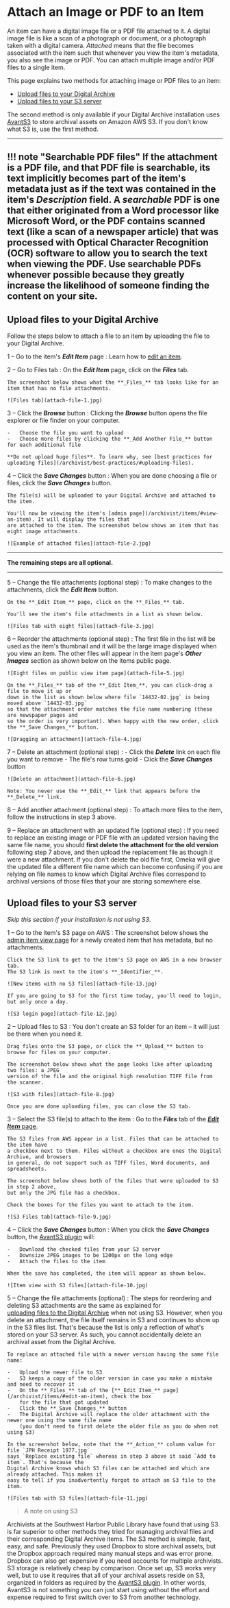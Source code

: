 # Attach an Image or PDF to an Item

An item can have a digital image file or a PDF file attached to it. A digital image file is like a scan of a
photograph or document, or a photograph taken with a digital camera.
*Attached* means that the file becomes associated with the item such that whenever you view the item's metadata,
you also see the image or PDF. You can attach multiple image and/or PDF files to a single item.

This page explains two methods for attaching image or PDF files to an item:

-   [Upload files to your Digital Archive](#upload-files-to-your-digital-archive)
-   [Upload files to your S3 server](#upload-files-to-your-s3-server)

The second method is only available if your Digital Archive installation uses [AvantS3](/plugins/avants3)
to store archival assets on Amazon AWS S3. If you don't know what S3 is, use the first method.

---

!!! note "Searchable PDF files"
    If the attachment is a PDF file, and that PDF file is searchable, its text implicitly becomes part of the item's
    metadata just as if the text was contained in the item's **_Description_** field. A *searchable* PDF is one that either
    originated from a Word processor like Microsoft Word, or the PDF contains scanned text (like a scan of a
    newspaper article) that was processed with Optical Character Recognition (OCR) software to allow you to
    search the text when viewing the PDF. Use searchable PDFs whenever possible because they greatly increase
    the likelihood of someone finding the content on your site.
---

## Upload files to your Digital Archive

Follow the steps below to attach a file to an item by uploading the file to your Digital Archive.

1 &ndash; Go to the item's  **_Edit Item_** page
:   Learn how to [edit an item](/archivist/items/#edit-an-item).

2 &ndash; Go to Files tab
:   On the **_Edit Item_** page, click on the **_Files_** tab.

    The screenshot below shows what the **_Files_** tab looks like for an item that has no file attachments.

    ![Files tab](attach-file-1.jpg)

3 &ndash; Click the **_Browse_** button
:   Clicking the **_Browse_** button opens the file explorer or file finder on your computer.

    -   Choose the file you want to upload
    -   Choose more files by clicking the **_Add Another File_** button for each additional file

    **Do not upload huge files**. To learn why, see [best practices for uploading files](/archivist/best-practices/#uploading-files).
    
4 &ndash; Click the **_Save Changes_** button
:  When you are done choosing a file or files, click the **_Save Changes_** button.

    The file(s) will be uploaded to your Digital Archive and attached to the item.

    You'll now be viewing the item's [admin page](/archivist/items/#view-an-item). It will display the files that
    are attached to the item. The screenshot below shows an item that has eight image attachments.

    ![Example of attached files](attach-file-2.jpg)

---

**The remaining steps are all optional.**    

---

5 &ndash; Change the file attachments (optional step)
:   To make changes to the attachments, click the **_Edit Item_** button.

    On the **_Edit Item_** page, click on the **_Files_** tab.

    You'll see the item's file attachments in a list as shown below.

    ![Files tab with eight files](attach-file-3.jpg)

6 &ndash; Reorder the attachments (optional step)
:   The first file in the list will be used as the item's thumbnail and it will
    be the large image displayed when you view an item. The other files will appear
    in the item page's **_Other Images_** section as shown below on the items public page.

    ![Eight files on public view item page](attach-file-5.jpg)

    On the **_Files_** tab of the **_Edit Item_**, you can click-drag a file to move it up or
    down in the list as shown below where file `14432-02.jpg` is being moved above `14432-03.jpg`
    so that the attachment order matches the file name numbering (these are newspaper pages and
    so the order is very important). When happy with the new order, click the **_Save Changes_** button.

    ![Dragging an attachment](attach-file-4.jpg)

7 &ndash; Delete an attachment (optional step)
:   -   Click the **_Delete_** link on each file you want to remove
    -   The file's row turns gold
    -   Click the **_Save Changes_** button

    ![Delete an attachment](attach-file-6.jpg)

    Note: You never use the **_Edit_** link that appears before the **_Delete_** link.

8 &ndash; Add another attachment (optional step)
:   To attach more files to the item, follow the instructions in step 3 above.

9 &ndash; Replace an attachment with an updated file (optional step)
:   If you need to replace an existing image or PDF file with an updated version having the
    same file name, you should **first delete the attachment for the old version** following
    step 7 above, and then upload the replacement file as though it were a new attachment.
    If you don't delete the old file first, Omeka will give the updated file a different file
    name which can become confusing if you are relying on file names to know which Digital
    Archive files correspond to archival versions of those files that your are storing somewhere else.

## Upload files to your S3 server

*Skip this section if your installation is not using S3*.

1 &ndash; Go to the item's S3 page on AWS
:   The screenshot below shows the [admin item view page](/archivist/items/#view-an-item)
    for a newly created item that has metadata, but no attachments.
    
    Click the S3 link to get to the item's S3 page on AWS in a new browser tab.
    The S3 link is next to the item's **_Identifier_**.
    
    ![New items with no S3 files](attach-file-13.jpg)

    If you are going to S3 for the first time today, you'll need to login, but only once a day.

    ![S3 login page](attach-file-12.jpg)

2 &ndash; Upload files to S3
:   You don't create an S3 folder for an item &ndash; it will just be there when you need it.

    Drag files onto the S3 page, or click the **_Upload_** button to
    browse for files on your computer.

    The screenshot below shows what the page looks like after uploading two files: a JPEG
    version of the file and the original high resolution TIFF file from the scanner.

    ![S3 with files](attach-file-8.jpg)

    Once you are done uploading files, you can close the S3 tab.

    
3 &ndash; Select the S3 file(s) to attach to the item
:   Go to the **_Files_** tab of the [**_Edit Item_** page](/archivist/items/#edit-an-item).

    The S3 files from AWS appear in a list. Files that can be attached to the item have
    a checkbox next to them. Files without a checkbox are ones the Digital Archive, and browsers
    in general, do not support such as TIFF files, Word documents, and spreadsheets.

    The screenshot below shows both of the files that were uploaded to S3 in step 2 above,
    but only the JPG file has a checkbox.

    Check the boxes for the files you want to attach to the item.

    ![S3 Files tab](attach-file-9.jpg)

4 &ndash; Click the **_Save Changes_** button
:   When you click the **_Save Changes_** button, the [AvantS3 plugin](/plugins/avants3) will:

    -   Download the checked files from your S3 server
    -   Downsize JPEG images to be 1200px on the long edge
    -   Attach the files to the item
    
    When the save has completed, the item will appear as shown below.

    ![Item view with S3 files](attach-file-10.jpg)

5 &ndash; Change the file attachments (optional)
:   The steps for reordering and deleting S3 attachments are the same as explained for  
    [uploading files to the Digital Archive](#upload-files-to-your-digital-archive) when not using S3.
    However, when you delete an attachment, the file itself remains in S3 and continues to
    show up in the S3 files list. That's because the list is only a reflection of what's stored
    on your S3 server. As such, you cannot accidentally delete an archival asset from the
    Digital Archive.

    To replace an attached file with a newer version having the same file name:
    
    -   Upload the newer file to S3
    -   S3 keeps a copy of the older version in case you make a mistake and need to recover it
    -   On the **_Files_** tab of the [**_Edit Item_** page](/archivist/items/#edit-an-item), check the box
        for the file that got updated
    -   Click the **_Save Changes_** button
    -   The Digital Archive will replace the older attachment with the newer one using the same file name 
        (you don't need to first delete the older file as you do when not using S3)

    In the screenshot below, note that the **_Action_** column value for file `JPH Receipt 1977.jpg`
    says `Replace existing file` whereas in step 3 above it said `Add to item`. That's because the
    Digital Archive knows which S3 files can be attached and which are already attached. This makes it
    easy to tell if you inadvertently forgot to attach an S3 file to the item.
    
    ![Files tab with S3 files](attach-file-11.jpg)

> A note on using S3

Archivists at the Southwest Harbor Public Library have found that using S3 is far superior to
other methods they tried for managing archival files and their corresponding Digital Archive items.
The S3 method is simple, fast, easy, and safe.
Previously they used Dropbox to store archival assets, but the Dropbox approach required many
manual steps and was error prone. Dropbox can also get  expensive if you need accounts for
multiple archivists. S3 storage is relatively cheap by comparison. Once set up, S3 works very well,
but to use it requires that all of your archival assets reside on S3, organized in folders as required
by the  [AvantS3 plugin](/plugins/avants3). In other words, AvantS3 is not something you can just start
using without the effort and expense required to first switch over to S3 from another technology.




